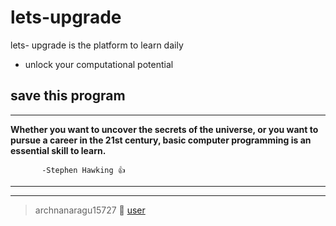 # lets-upgrade
lets- upgrade is the platform to learn daily
- unlock your computational potential
## save this program
---


 **Whether you want to uncover the secrets of the universe, or you want to pursue a career in the 21st century, basic computer programming is an essential skill to learn.**
 
           -Stephen Hawking 👍
  ---
  ---
  
> archnanaragu15727 🥀 [user](https://letsupgrade.in/user/archanaragu15727)
